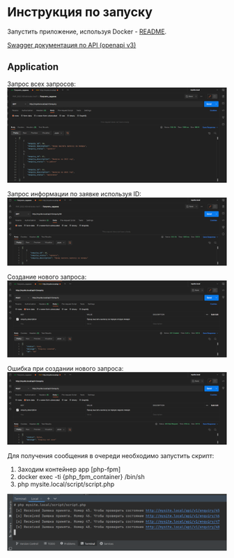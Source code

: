 # Инструкция по запуску

Запустить приложение, используя Docker - [README](../README.md).

[Swagger документация по API (openapi v3)](openapi.yaml)

## Application

Запрос всех запросов:
![getAllEnquiries](images/getAllEnquiries.png)

Запрос информации по заявке используя ID:
![getEnquiryId](images/getEnquiryId.png)

Создание нового запроса:
![saveEnquiry](images/saveEnquiry.png)

Ошибка при создании нового запроса:
![saveEnquiryError](images/saveEnquiryError.png)

Для получения сообщения в очереди необходимо запустить скрипт:
1) Заходим контейнер app [php-fpm]
2) docker exec -ti {php_fpm_container} /bin/sh
3) php mysite.local/script/script.php

![api_queue.png](images/api_queue.png)